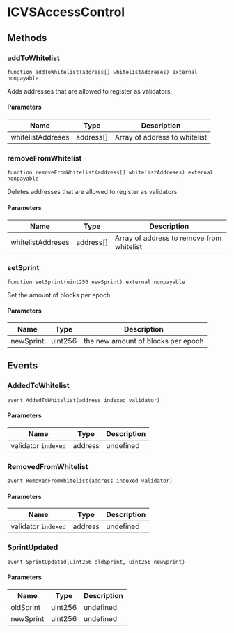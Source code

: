 # ICVSAccessControl









## Methods

### addToWhitelist

```solidity
function addToWhitelist(address[] whitelistAddreses) external nonpayable
```

Adds addresses that are allowed to register as validators.



#### Parameters

| Name | Type | Description |
|---|---|---|
| whitelistAddreses | address[] | Array of address to whitelist |

### removeFromWhitelist

```solidity
function removeFromWhitelist(address[] whitelistAddreses) external nonpayable
```

Deletes addresses that are allowed to register as validators.



#### Parameters

| Name | Type | Description |
|---|---|---|
| whitelistAddreses | address[] | Array of address to remove from whitelist |

### setSprint

```solidity
function setSprint(uint256 newSprint) external nonpayable
```

Set the amount of blocks per epoch



#### Parameters

| Name | Type | Description |
|---|---|---|
| newSprint | uint256 | the new amount of blocks per epoch |



## Events

### AddedToWhitelist

```solidity
event AddedToWhitelist(address indexed validator)
```





#### Parameters

| Name | Type | Description |
|---|---|---|
| validator `indexed` | address | undefined |

### RemovedFromWhitelist

```solidity
event RemovedFromWhitelist(address indexed validator)
```





#### Parameters

| Name | Type | Description |
|---|---|---|
| validator `indexed` | address | undefined |

### SprintUpdated

```solidity
event SprintUpdated(uint256 oldSprint, uint256 newSprint)
```





#### Parameters

| Name | Type | Description |
|---|---|---|
| oldSprint  | uint256 | undefined |
| newSprint  | uint256 | undefined |



